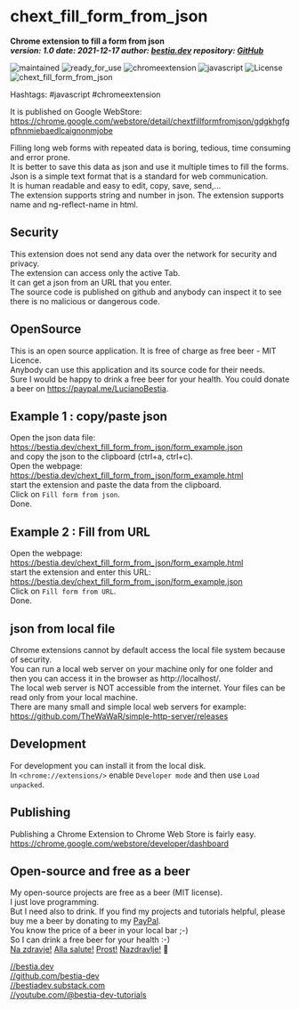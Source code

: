 <!-- markdownlint-disable MD041 -->
[//]: # (auto_md_to_doc_comments segment start A)

# chext_fill_form_from_json

**Chrome extension to fill a form from json**  
***version: 1.0  date: 2021-12-17 author: [bestia.dev](https://bestia.dev) repository: [GitHub](https://github.com/bestia-dev/chext_fill_form_from_json)***  

 ![maintained](https://img.shields.io/badge/maintained-green)
 ![ready_for_use](https://img.shields.io/badge/ready_for_use-green)
 ![chromeextension](https://img.shields.io/badge/chromeextension-yellow)
 ![javascript ](https://img.shields.io/badge/javascript-yellow)
 ![License](https://img.shields.io/badge/license-MIT-blue.svg)
 ![chext_fill_form_from_json](https://bestia.dev/webpage_hit_counter/get_svg_image/504794898.svg)

Hashtags: #javascript #chromeextension

It is published on Google WebStore:  
<https://chrome.google.com/webstore/detail/chextfillformfromjson/gdgkhgfgpfhnmiebaedlcaignonmjobe>  

Filling long web forms with repeated data is boring, tedious, time consuming and error prone.  
It is better to save this data as json and use it multiple times to fill the forms.  
Json is a simple text format that is a standard for web communication.  
It is human readable and easy to edit, copy, save, send,...  
The extension supports string and number in json. The extension supports name and ng-reflect-name in html.  

## Security

This extension does not send any data over the network for security and privacy.  
The extension can access only the active Tab.  
It can get a json from an URL that you enter.  
The source code is published on github and anybody can inspect it to see there is no malicious or dangerous code.  

## OpenSource

This is an open source application. It is free of charge as free beer - MIT Licence.  
Anybody can use this application and its source code for their needs.  
Sure I would be happy to drink a free beer for your health. You could donate a beer on <https://paypal.me/LucianoBestia>.

## Example 1 : copy/paste json

Open the json data file:
<https://bestia.dev/chext_fill_form_from_json/form_example.json>  
and copy the json to the clipboard (ctrl+a, ctrl+c).  
Open the webpage:  
<https://bestia.dev/chext_fill_form_from_json/form_example.html>  
start the extension and paste the data from the clipboard.  
Click on `Fill form from json`.  
Done.  

## Example 2 : Fill from URL

Open the webpage:  
<https://bestia.dev/chext_fill_form_from_json/form_example.html>  
start the extension and enter this URL:
<https://bestia.dev/chext_fill_form_from_json/form_example.json>  
Click on `Fill form from URL`.  
Done.

## json from local file

Chrome extensions cannot by default access the local file system because of security.  
You can run a local web server on your machine only for one folder and then you can access it in the browser as http://localhost/.  
The local web server is NOT accessible from the internet. Your files can be read only from your local machine.  
There are many small and simple local web servers for example: https://github.com/TheWaWaR/simple-http-server/releases  

## Development

For development you can install it from the local disk.  
In `<chrome://extensions/>` enable `Developer mode` and then use `Load unpacked`.  

## Publishing

Publishing a Chrome Extension to Chrome Web Store is fairly easy.  
<https://chrome.google.com/webstore/developer/dashboard>  

## Open-source and free as a beer

My open-source projects are free as a beer (MIT license).  
I just love programming.  
But I need also to drink. If you find my projects and tutorials helpful, please buy me a beer by donating to my [PayPal](https://paypal.me/LucianoBestia).  
You know the price of a beer in your local bar ;-)  
So I can drink a free beer for your health :-)  
[Na zdravje!](https://translate.google.com/?hl=en&sl=sl&tl=en&text=Na%20zdravje&op=translate) [Alla salute!](https://dictionary.cambridge.org/dictionary/italian-english/alla-salute) [Prost!](https://dictionary.cambridge.org/dictionary/german-english/prost) [Nazdravlje!](https://matadornetwork.com/nights/how-to-say-cheers-in-50-languages/) 🍻

[//bestia.dev](https://bestia.dev)  
[//github.com/bestia-dev](https://github.com/bestia-dev)  
[//bestiadev.substack.com](https://bestiadev.substack.com)  
[//youtube.com/@bestia-dev-tutorials](https://youtube.com/@bestia-dev-tutorials)  

[//]: # (auto_md_to_doc_comments segment end A)
